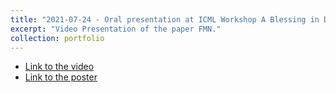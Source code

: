 ```yaml
---
title: "2021-07-24 - Oral presentation at ICML Workshop A Blessing in Disguise: The Prospects and Perils of Adversarial Machine Learning, for the paper Fast Minimum-norm Adversarial Attacks through Adaptive Norm Constraints"
excerpt: "Video Presentation of the paper FMN."
collection: portfolio
---
```


* [Link to the video](https://slideslive.com/38960366/fast-minimumnorm-fmn-adversarial-attacks-through-adaptive-norm-constraints?ref=speaker-80102-latest)
* [Link to the poster](http://maurapintor.github.io/files/2021_ICML-AML_FMN.pdf)

